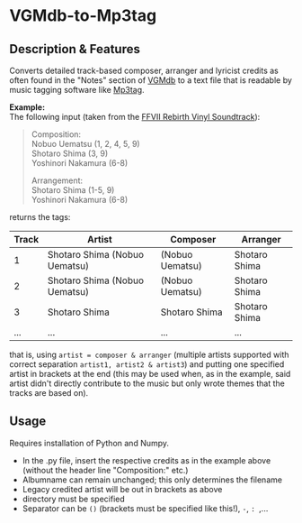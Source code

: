 # VGMdb-to-Mp3tag
## Description & Features
Converts detailed track-based composer, arranger and lyricist credits as often found in the "Notes" section of [VGMdb](https://vgmdb.net/) to a text file that is readable by music tagging software like [Mp3tag](https://www.mp3tag.de/en/).

**Example:**  
The following input (taken from the [FFVII Rebirth Vinyl Soundtrack](https://vgmdb.net/album/132684)):

>Composition:  
>  Nobuo Uematsu (1, 2, 4, 5, 9)  
>  Shotaro Shima (3, 9)  
>  Yoshinori Nakamura (6-8)  
>
>Arrangement:  
>  Shotaro Shima (1-5, 9)  
>  Yoshinori Nakamura (6-8)

returns the tags:

|Track|Artist|Composer|Arranger|
|----|----|----|----|
|1|Shotaro Shima (Nobuo Uematsu)|(Nobuo Uematsu)|Shotaro Shima|
|2|Shotaro Shima (Nobuo Uematsu)|(Nobuo Uematsu)|Shotaro Shima|
|3|Shotaro Shima|Shotaro Shima|Shotaro Shima|
|...|...|...|...|

that is, using `artist = composer & arranger` (multiple artists supported with correct separation `artist1, artist2 & artist3`) and putting one specified artist in brackets at the end (this may be used when, as in the example, said artist didn't directly contribute to the music but only wrote themes that the tracks are based on).

## Usage
Requires installation of Python and Numpy.

- In the .py file, insert the respective credits as in the example above (without the header line "Composition:" etc.)
- Albumname can remain unchanged; this only determines the filename
- Legacy credited artist will be out in brackets as above
- directory must be specified
- Separator can be `()` (brackets must be specified like this!), ` - `, `: `,...
